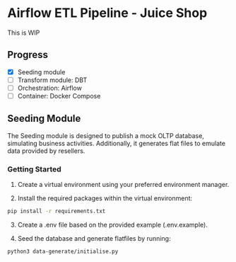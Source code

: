 # Airflow ETL Pipeline - Juice Shop

This is WIP

## Progress

- [x] Seeding module
- [ ] Transform module: DBT
- [ ] Orchestration: Airflow
- [ ] Container: Docker Compose

## Seeding Module

The Seeding module is designed to publish a mock OLTP database, simulating business activities. Additionally, it generates flat files to emulate data provided by resellers.

### Getting Started

1. Create a virtual environment using your preferred environment manager.

2. Install the required packages within the virtual environment:

```bash
pip install -r requirements.txt
```

3. Create a .env file based on the provided example (.env.example).

4. Seed the database and generate flatfiles by running:

```bash
python3 data-generate/initialise.py
```
